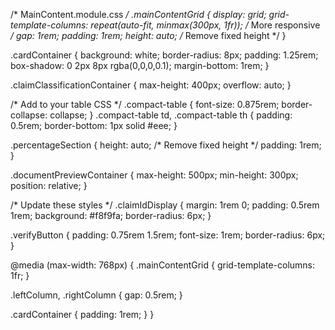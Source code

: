 /* MainContent.module.css */
.mainContentGrid {
  display: grid;
  grid-template-columns: repeat(auto-fit, minmax(300px, 1fr)); /* More responsive */
  gap: 1rem;
  padding: 1rem;
  height: auto; /* Remove fixed height */
}


.cardContainer {
  background: white;
  border-radius: 8px;
  padding: 1.25rem;
  box-shadow: 0 2px 8px rgba(0,0,0,0.1);
  margin-bottom: 1rem;
}


.claimClassificationContainer {
  max-height: 400px;
  overflow: auto;
}

/* Add to your table CSS */
.compact-table {
  font-size: 0.875rem;
  border-collapse: collapse;
}
.compact-table td, .compact-table th {
  padding: 0.5rem;
  border-bottom: 1px solid #eee;
}


.percentageSection {
  height: auto; /* Remove fixed height */
  padding: 1rem;
}


.documentPreviewContainer {
  max-height: 500px;
  min-height: 300px;
  position: relative;
}

/* Update these styles */
.claimIdDisplay {
  margin: 1rem 0;
  padding: 0.5rem 1rem;
  background: #f8f9fa;
  border-radius: 6px;
}

.verifyButton {
  padding: 0.75rem 1.5rem;
  font-size: 1rem;
  border-radius: 6px;
}

@media (max-width: 768px) {
  .mainContentGrid {
    grid-template-columns: 1fr;
  }
  
  .leftColumn, .rightColumn {
    gap: 0.5rem;
  }
  
  .cardContainer {
    padding: 1rem;
  }
}
